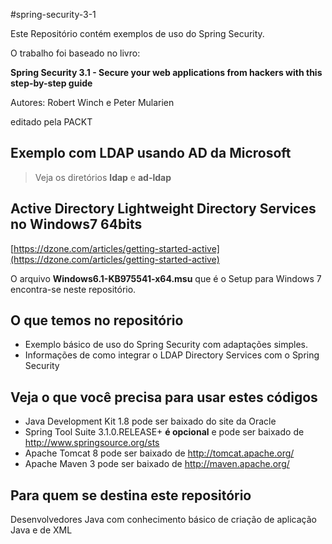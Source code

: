 #spring-security-3-1

Este Repositório contém exemplos de uso do Spring Security.

O trabalho foi baseado no livro:

**Spring Security 3.1 - Secure your web applications from hackers with this step-by-step guide** 

Autores: Robert Winch e Peter Mularien 

editado pela PACKT

## Exemplo com LDAP usando AD da Microsoft

> Veja os diretórios **ldap** e **ad-ldap**

## Active Directory Lightweight Directory Services no Windows7 64bits

[https://dzone.com/articles/getting-started-active](https://dzone.com/articles/getting-started-active)

O arquivo **Windows6.1-KB975541-x64.msu** que é o Setup para Windows 7 encontra-se neste repositório.

## O que temos no repositório

* Exemplo básico de uso do Spring Security com adaptações simples.
* Informações de como integrar o LDAP Directory Services com o Spring Security

## Veja o que você precisa para usar estes códigos 

* Java Development Kit 1.8 pode ser baixado do site da Oracle 
* Spring Tool Suite 3.1.0.RELEASE+ **é opcional** e pode ser baixado de http://www.springsource.org/sts
* Apache Tomcat 8 pode ser baixado de http://tomcat.apache.org/
* Apache Maven 3 pode ser baixado de http://maven.apache.org/

## Para quem se destina este repositório

Desenvolvedores Java com conhecimento básico de criação de aplicação Java e de XML
